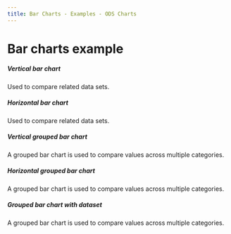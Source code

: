 ```yaml
---
title: Bar Charts - Examples - ODS Charts
---
```


<div class="title-bar">
  <div class="container-xxl">
    <h1 class="display-1">Bar charts example</h1>
  </div>
</div>
<div class="container-xxl d-flex flex-nowrap pt-3">
  <div class="card w-100">
    <div class="card-body">
      <h5 class="card-title">Vertical bar chart</h5>
      <p class="card-text">Used to compare related data sets.</p>
      <div id="barChart"></div>
      <script>
        window.addEventListener('DOMContentLoaded', () => {
          window.generateBarChart('barChart');
        });
      </script>
    </div>
  </div>
</div>
<div class="container-xxl d-flex flex-nowrap pt-3">
  <div class="card w-100">
    <div class="card-body">
      <h5 class="card-title">Horizontal bar chart</h5>
      <p class="card-text">Used to compare related data sets.</p>
      <div id="barChartH"></div>
      <script>
        window.addEventListener('DOMContentLoaded', () => {
          window.generateBarChart('barChartH', true);
        });
      </script>
    </div>
  </div>
</div>
<div class="container-xxl d-flex flex-nowrap pt-3">
  <div class="card w-100">
    <div class="card-body">
      <h5 class="card-title">Vertical grouped bar chart</h5>
      <p class="card-text">A grouped bar chart is used to compare values across multiple categories.</p>
      <div id="barChartGV"></div>
      <script>
        window.addEventListener('DOMContentLoaded', () => {
          window.generateBarChart('barChartGV', false, true);
        });
      </script>
    </div>
  </div>
</div>
<div class="container-xxl d-flex flex-nowrap pt-3">
  <div class="card w-100">
    <div class="card-body">
      <h5 class="card-title">Horizontal grouped bar chart</h5>
      <p class="card-text">A grouped bar chart is used to compare values across multiple categories.</p>
      <div id="barChartGH"></div>
      <script>
        window.addEventListener('DOMContentLoaded', () => {
          window.generateBarChart('barChartGH', true, true);
        });
      </script>
    </div>
  </div>
</div>
<div class="container-xxl d-flex flex-nowrap pt-3">
  <div class="card w-100">
    <div class="card-body">
      <h5 class="card-title">Grouped bar chart with dataset</h5>
      <p class="card-text">A grouped bar chart is used to compare values across multiple categories.</p>
      <div id="barChartdataset"></div>
      <script>
        window.addEventListener('DOMContentLoaded', () => {
          window.generateDatasetBarChart('barChartdataset');
        });
      </script>
    </div>
  </div>
</div>
